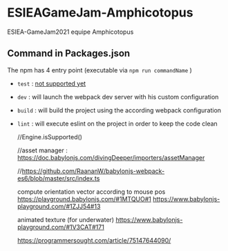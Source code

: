 # ESIEAGameJam-Amphicotopus
ESIEA-GameJam2021 equipe Amphicotopus

## Command in Packages.json
The npm has 4 entry point (executable via `npm run commandName` )
- `test` : [not supported yet](https://www.youtube.com/watch?v=Qaks25zJlcw)
- `dev` : will launch the webpack dev server with his custom configuration
- `build` : will build the project using the according webpack configuration
- `lint` : will execute eslint on the project in order to keep the code clean

    //Engine.isSupported()

    //asset manager : https://doc.babylonjs.com/divingDeeper/importers/assetManager

    //https://github.com/RaananW/babylonjs-webpack-es6/blob/master/src/index.ts


    compute orientation vector according to mouse pos
    https://playground.babylonjs.com/#1MTQUO#1
    https://www.babylonjs-playground.com/#1ZJJ54#13

    animated texture (for underwater)
    https://www.babylonjs-playground.com/#1V3CAT#171

    https://programmersought.com/article/75147644090/